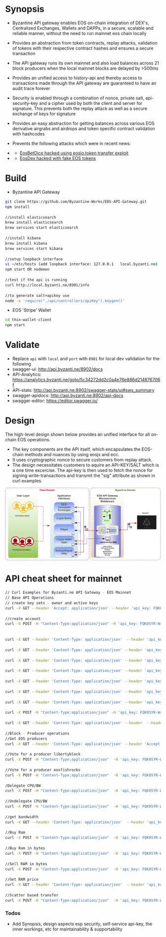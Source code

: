 # Synopsis

- Byzantine API gateway enables EOS on-chain integration of DEX's, Centralized Exchanges, Wallets and DAPPs, in a secure, scalable and reliable manner, without the need to run mainnet eos chain locally
- Provides an abstraction from token contracts, replay attacks, validation of tokens with their respective contract hashes and ensures a secure transaction
- The API gateway runs its own mainnet and also load balances across 21 block producers when the local mainnet blocks are delayed by >500ms
- Provides an unified access to history-api and thereby access to transactions made through the API gateway are guaranteed to have an audit trace forever
- Security is enabled through a combination of nonce, private salt, api-security-key and a cipher used by both the client and server for signature. This prevents both the replay attack as well as a secure exchange of keys for signature
- Provides an easy abstraction for getting balances across various EOS derivative airgrabs and airdrops and token specific contract validation with hashcodes
- Prevents the following attacks which were in recent news:

- - [EosBetDice hacked using eosio.token transfer exploit](https://www.zdnet.com/article/blockchain-betting-app-mocks-competitor-for-getting-hacked-gets-hacked-four-days-later/)

- - [EosDex hacked with fake EOS tokens](https://thenextweb.com/hardfork/2018/09/18/eos-hackers-exchange-fake/)

# Build

- Byzantine API Gateway

```sh
git clone https://github.com/Byzantine-Works/EOS-API-Gateway.git
npm install

//install elasticsearch
brew install elasticsearch
brew services start elasticsearch

//install kibana
brew install kibana
brew services start kibana

//setup loopback interface
vi ~/etc/hosts (add loopback interface: 127.0.0.1	local.byzanti.ne)
npm start OR nodemon

//test if the api is running
curl http://local.byzanti.ne/8901/info

//to generate salt+apikey use
node -e 'require("./api/controllers/apiKey").keygen()'
```

- EOS 'Stripe' Wallet

```sh
cd thin-wallet-client
npm start
```

# Validate

- Replace `api` with `local` and `port` with `8901` for local dev validation for the following
- swagger-ui: http://api.byzanti.ne/8902/docs
- API-Analytics: https://analytics.byzanti.ne/goto/5c34272dd2c0a4e76e886d214876706f
- API-stats: http://api.byzanti.ne:8902/swagger-stats/ui#sws_summary
- swagger-apidocs: http://api.byzanti.ne:8902/api-docs
- swagger-editor: https://editor.swagger.io/

# Design

The high-level design shown below provides an unified interface for all on-chain EOS operations.

- The key components are the API itself, which encapsulates the EOS-chain methods and nuances by using eosjs and ecc.
- It uses cryptographic nonce to secure customers from replay attack.
- The design necessitates customers to aquire an API-KEY/SALT which is a one time excercise. The api-key is then used to fetch the nonce for signing write-transactions and transmit the "sig" attribute as shown in curl examples.

![Alt text](/images/byzapi.png?raw=true "Byzantine API Gateway")

# API cheat sheet for mainnet

```sh
// Curl Examples for Byzanti.ne API Gateway - EOS Mainnet
// Base API Operations
// create key sets - owner and active keys
curl -X GET --header 'Accept: application/json' --header 'api_key: FQK0SYR-W4H4NP2-HXZ2PKH-3J8797N' 'http://local.byzanti.ne:8901/getKeyset' | json_pp

//create account
curl -X POST -H "Content-Type:application/json" -H 'api_key: FQK0SYR-W4H4NP2-HXZ2PKH-3J8797N' -d '{"creator":"gi3dcnjshege","name":"randomgooppy","owner":"EOS7m36vdT6WbE6JA25z9ePGhyWuqMYSLuCxLicMa1eLZ2YqSQqfh","active":"EOS59eusHMqbvJsPsdBKMNbuVHLz8kiif9NW27HQxiuge5iupvZec","sig":"6EF0AEFBFD50850D70366D5B7A6F04346BC81B2BDE0615CED49D803F1C2F042FAA42FF33723ADCC0E73CA4616603D29C4BF544FA515FB4BC1ECD55C9CE6DCF9E"}' http://local.byzanti.ne:8901/createAccount | json_pp


curl -X GET --header 'Content-Type: application/json'  --header 'api_key: FQK0SYR-W4H4NP2-HXZ2PKH-3J8797N' 'http://local.byzanti.ne:8901/info' | json_pp

curl -X GET --header 'Content-Type: application/json' --header 'api_key: FQK0SYR-W4H4NP2-HXZ2PKH-3J8797N' 'http://local.byzanti.ne:8901/tokens' | json_pp

curl -X GET --header 'Content-Type: application/json' --header 'api_key: FQK0SYR-W4H4NP2-HXZ2PKH-3J8797N' 'http://local.byzanti.ne:8901/tokensByAccount/gi3dcnjshege' | json_pp

curl -X GET --header 'Content-Type: application/json' --header 'api_key: FQK0SYR-W4H4NP2-HXZ2PKH-3J8797N' 'http://local.byzanti.ne:8901/tokensByAccount/randomgooppy' | json_pp

curl -X GET --header 'Content-Type: application/json' --header 'api_key: FQK0SYR-W4H4NP2-HXZ2PKH-3J8797N' 'http://local.byzanti.ne:8901/getAccount/gi3dcnjshege' | json_pp

curl -X GET --header 'Content-Type: application/json' --header 'api_key: FQK0SYR-W4H4NP2-HXZ2PKH-3J8797N' 'http://local.byzanti.ne:8901/getAccount/randomgooppy' | json_pp

curl -X GET --header 'Content-Type: application/json' --header 'api_key: FQK0SYR-W4H4NP2-HXZ2PKH-3J8797N' 'http://local.byzanti.ne:8901/getActions?account=gi3dcnjshege' | json_pp

curl -X POST -H "Content-Type:application/json" -H 'api_key: FQK0SYR-W4H4NP2-HXZ2PKH-3J8797N' -d '{"from":"reddy","to":"exchange","amount":"0.0001 EOS","memo":"random test","sig":"cipher"}' http://local.byzanti.ne:8901/transfer | json_pp

curl -X GET --header 'Content-Type: application/json' --header  --header 'api_key: FQK0SYR-W4H4NP2-HXZ2PKH-3J8797N' 'Accept: application/json' 'http://local.byzanti.ne:8901/transaction/0a3c7d2bf7426a19dd3f7e8a641d5954d8f1459036bd5eb212c69373072f74c4' | json_pp

//Block - Producer operations
//Get EOS producers
curl -X GET --header 'Content-Type: application/json' --header 'Accept: application/json'  --header 'api_key: FQK0SYR-W4H4NP2-HXZ2PKH-3J8797N' 'http://local.byzanti.ne:8901/getProducers' | json_pp

//Vote for a producer libertyblock
curl -X POST -H "Content-Type:application/json"  -H 'api_key: FQK0SYR-W4H4NP2-HXZ2PKH-3J8797N' -d '{"voter":"gi3dcnjshege","producer":"libertyblock","sig":"XFBEk+="}' http://local.byzanti.ne:8901/voteProducer | json_pp

//Vote for a producer eosfishrocks
curl -X POST -H "Content-Type:application/json"  -H 'api_key: FQK0SYR-W4H4NP2-HXZ2PKH-3J8797N' -d '{"voter":"gi3dcnjshege","producer":"eosfishrocks","sig":"XFBEk+="}' http://local.byzanti.ne:8901/voteProducer | json_pp

/Delegate CPU/BW
curl -X POST -H "Content-Type:application/json"  -H 'api_key: FQK0SYR-W4H4NP2-HXZ2PKH-3J8797N' -d '{"from":"gi3dcnjshege","receiver":"gi3dcnjshege","net":"0.0001 EOS","cpu":"0.0001 EOS","sig":"6EF0AEFBFD50850D70366D5B7A6F04346BC81B2BDE0615CED49D803F1C2F042FAA42FF33723ADCC0E73CA4616603D29C4BF544FA515FB4BC1ECD55C9CE6DCF9E"}' http://local.byzanti.ne:8901/delegate | json_pp

//Undelegate CPU/BW
curl -X POST -H "Content-Type:application/json"  -H 'api_key: FQK0SYR-W4H4NP2-HXZ2PKH-3J8797N' -d '{"from":"gi3dcnjshege","receiver":"gi3dcnjshege","net":"0.9188 EOS","cpu":"0.9188 EOS","sig":"XFBEk+="}' http://local.byzanti.ne:8901/undelegate | json_pp

//get bandwidth
curl -X GET --header 'Content-Type: application/json'  --header 'api_key: FQK0SYR-W4H4NP2-HXZ2PKH-3J8797N'  'http://local.byzanti.ne:8901/getBandwidth/gi3dcnjshege' | json_pp

//Buy Ram
curl -X POST -H "Content-Type:application/json"  -H 'api_key: FQK0SYR-W4H4NP2-HXZ2PKH-3J8797N' -d '{"payer":"gi3dcnjshege","receiver":"radomgoopy","quant":"0.0001 EOS","sig":"XFBEk+="}' http://local.byzanti.ne:8901/undelegate | json_pp

//Buy Ram in bytes
curl -X POST -H "Content-Type:application/json"  -H 'api_key: FQK0SYR-W4H4NP2-HXZ2PKH-3J8797N' -d '{"payer":"gi3dcnjshege","receiver":"gi3dcnjshege","bytes":240,"sig":"XFBEk+="}' http://local.byzanti.ne:8901/buyRamBytes | json_pp

//Sell RAM in bytes
curl -X POST -H "Content-Type:application/json"  -H 'api_key: FQK0SYR-W4H4NP2-HXZ2PKH-3J8797N' -d '{"account":"gi3dcnjshege","bytes":84,"sig":"XFBEk+="}' http://local.byzanti.ne:8901/sellRamBytes | json_pp

//Get RAM price
curl -X GET --header 'Content-Type: application/json'  --header 'api_key: FQK0SYR-W4H4NP2-HXZ2PKH-3J8797N'  'http://local.byzanti.ne:8901/getRamPrice' | json_pp

//Scatter based transfer
curl -X POST -H "Content-Type:application/json"  -H 'api_key: FQK0SYR-W4H4NP2-HXZ2PKH-3J8797N' -d '{"from":"gi3dcnjshege","to":"randomgooppy","amount":"0.0001 EOS","memo":"offline test","sig":"c77ac47879b2a8e622f9f301c98959cce5b97a53e4d42f5038d0d2d7cb78a0c3e3a135728fb5f5969a81f92cb0412727a040b143e12f57b533c7e0cc595ce965a6318cab00710549c3bc8984ec22b1c9c38f2db7e7e4cb6ba3bb48a3211db082c5315913977262004a4b8e0c052a8ee2","transactionHeaders":{"expiration": "2018-09-19T00:20:40", "ref_block_num": 19055, "ref_block_prefix": 4239914415}}' http://local.byzanti.ne:8901/transferWithScatter | json_pp
```

### Todos

- Add Synopsis, design aspects esp security, self-service api-key, the inner workings, etc for maintainability & supportability
